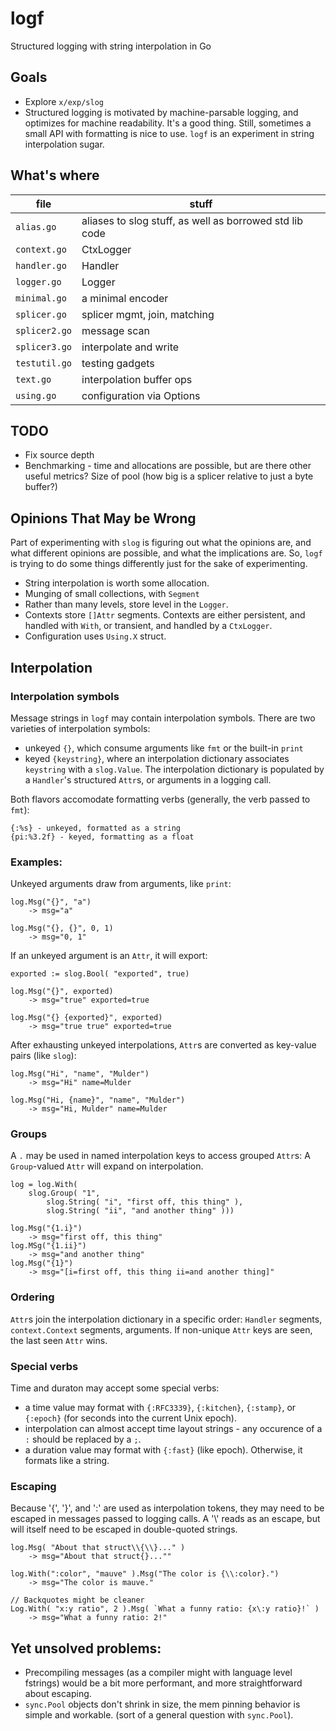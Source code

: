 # logf
Structured logging with string interpolation in Go

## Goals
- Explore `x/exp/slog`
- Structured logging is motivated by machine-parsable logging, and optimizes for machine readability. It's a good thing. Still, sometimes a small API with formatting is nice to use. `logf` is an experiment in string interpolation sugar.

## What's where

| file | stuff |
| -- | -- |
|`alias.go`| aliases to slog stuff, as well as borrowed std lib code |
|`context.go`| CtxLogger |
|`handler.go`| Handler |
|`logger.go`| Logger |
|`minimal.go`| a minimal encoder|
|`splicer.go`| splicer mgmt, join, matching |
|`splicer2.go`| message scan |
|`splicer3.go`| interpolate and write |
|`testutil.go`| testing gadgets |
|`text.go`| interpolation buffer ops|
|`using.go`| configuration via Options|

## TODO
- Fix source depth
- Benchmarking - time and allocations are possible, but are there other useful metrics?
   Size of pool (how big is a splicer relative to just a byte buffer?)

## Opinions That May be Wrong

Part of experimenting with `slog` is figuring out what the opinions are, and what different opinions are possible, and what the implications are. So, `logf` is trying to do some things differently just for the sake of experimenting.

- String interpolation is worth some allocation.
- Munging of small collections, with `Segment`
- Rather than many levels, store level in the `Logger`.
- Contexts store `[]Attr` segments. Contexts are either persistent, and handled with `With`, or transient, and handled by a `CtxLogger`.
- Configuration uses `Using.X` struct.

## Interpolation

### Interpolation symbols
Message strings in `logf` may contain interpolation symbols. There are two varieties of interpolation symbols:
- unkeyed `{}`, which consume arguments like `fmt` or the built-in `print`
- keyed `{keystring}`, where an interpolation dictionary associates `keystring` with a `slog.Value`. The interpolation dictionary is populated by a `Handler`'s structured `Attr`s, or arguments in a logging call.

Both flavors accomodate formatting verbs (generally, the verb passed to `fmt`):
```
{:%s} - unkeyed, formatted as a string
{pi:%3.2f} - keyed, formatting as a float
```

### Examples:
Unkeyed arguments draw from arguments, like `print`:
```
log.Msg("{}", "a")
	-> msg="a"

log.Msg("{}, {}", 0, 1)
	-> msg="0, 1"
```

If an unkeyed argument is an `Attr`, it will export:
```
exported := slog.Bool( "exported", true)

log.Msg("{}", exported)
	-> msg="true" exported=true

log.Msg("{} {exported}", exported)
	-> msg="true true" exported=true
```

After exhausting unkeyed interpolations, `Attr`s are converted as key-value pairs (like `slog`):
```
log.Msg("Hi", "name", "Mulder")
	-> msg="Hi" name=Mulder

log.Msg("Hi, {name}", "name", "Mulder")
	-> msg="Hi, Mulder" name=Mulder
```

### Groups
A `.` may be used in named interpolation keys to access grouped `Attr`s:
A `Group`-valued `Attr` will expand on interpolation.

```
log = log.With(
	slog.Group( "1",
		slog.String( "i", "first off, this thing" ),
		slog.String( "ii", "and another thing" )))
		
log.Msg("{1.i}")
	-> msg="first off, this thing"
log.MSg("{1.ii}")
	-> msg="and another thing"
log.Msg("{1}")
	-> msg="[i=first off, this thing ii=and another thing]"
```

### Ordering
`Attr`s join the interpolation dictionary in a specific order: `Handler` segments, `context.Context` segments, arguments.
If non-unique `Attr` keys are seen, the last seen `Attr` wins.

### Special verbs
Time and duraton may accept some special verbs:
- a time value may format with `{:RFC3339}`, `{:kitchen}`, `{:stamp}`, or `{:epoch}` (for seconds into the current Unix epoch).
- interpolation can almost accept time layout strings - any occurence of a `:` should be replaced by a `;`.
- a duration value may format with `{:fast}` (like epoch). Otherwise, it formats like a string.

### Escaping

Because '{', '}', and ':' are used as interpolation tokens, they may need to be escaped in messages passed to logging calls.
A '\\' reads as an escape, but will itself need to be escaped in double-quoted strings.

```
log.Msg( "About that struct\\{\\}..." )
	-> msg="About that struct{}...""

log.With(":color", "mauve" ).Msg("The color is {\\:color}.")
	-> msg="The color is mauve."

// Backquotes might be cleaner
Log.With( "x:y ratio", 2 ).Msg( `What a funny ratio: {x\:y ratio}!` )
	-> msg="What a funny ratio: 2!"
```

## Yet unsolved problems:
- Precompiling messages (as a compiler might with language level fstrings) would be a bit more performant, and more straightforward about escaping.
- `sync.Pool` objects don't shrink in size, the mem pinning behavior is simple and workable. (sort of a general question with `sync.Pool`).